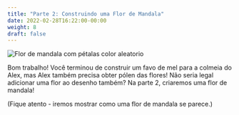 ```yaml
---
title: "Parte 2: Construindo uma Flor de Mandala"
date: 2022-02-28T16:22:00-00:00
weight: 8
draft: false
---
```


![Flor de mandala com pétalas  color aleatorio](https://paper-attachments.dropbox.com/s_F078714AB8FA59FD292476DB5E3304D54CD817148B6A8087A90D63D6C59A7C0D_1563989900782_mandala+colors.PNG)

Bom trabalho! Você terminou de construir um favo de mel para a colmeia do Alex, mas Alex também precisa obter pólen das flores! Não seria legal adicionar uma flor ao desenho também? Na parte 2, criaremos uma flor de mandala!

(Fique atento - iremos mostrar como uma flor de mandala se parece.)

